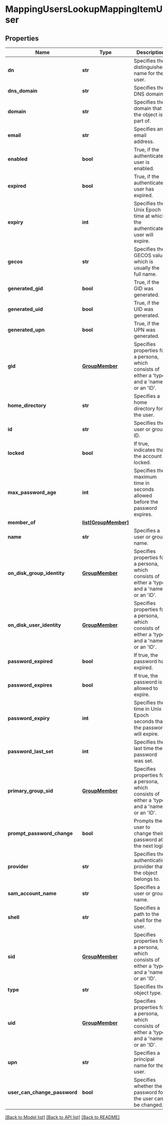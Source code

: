 # MappingUsersLookupMappingItemUser

## Properties
Name | Type | Description | Notes
------------ | ------------- | ------------- | -------------
**dn** | **str** | Specifies the distinguished name for the user. | [optional] 
**dns_domain** | **str** | Specifies the DNS domain. | [optional] 
**domain** | **str** | Specifies the domain that the object is part of. | [optional] 
**email** | **str** | Specifies an email address. | [optional] 
**enabled** | **bool** | True, if the authenticated user is enabled. | 
**expired** | **bool** | True, if the authenticated user has expired. | 
**expiry** | **int** | Specifies the Unix Epoch time at which the authenticated user will expire. | [optional] 
**gecos** | **str** | Specifies the GECOS value, which is usually the full name. | [optional] 
**generated_gid** | **bool** | True, if the GID was generated. | [optional] 
**generated_uid** | **bool** | True, if the UID was generated. | [optional] 
**generated_upn** | **bool** | True, if the UPN was generated. | [optional] 
**gid** | [**GroupMember**](GroupMember.md) | Specifies properties for a persona, which consists of either a &#39;type&#39; and a &#39;name&#39; or an &#39;ID&#39;. | [optional] 
**home_directory** | **str** | Specifies a home directory for the user. | [optional] 
**id** | **str** | Specifies the user or group ID. | 
**locked** | **bool** | If true, indicates that the account is locked. | 
**max_password_age** | **int** | Specifies the maximum time in seconds allowed before the password expires. | [optional] 
**member_of** | [**list[GroupMember]**](GroupMember.md) |  | [optional] 
**name** | **str** | Specifies a user or group name. | 
**on_disk_group_identity** | [**GroupMember**](GroupMember.md) | Specifies properties for a persona, which consists of either a &#39;type&#39; and a &#39;name&#39; or an &#39;ID&#39;. | [optional] 
**on_disk_user_identity** | [**GroupMember**](GroupMember.md) | Specifies properties for a persona, which consists of either a &#39;type&#39; and a &#39;name&#39; or an &#39;ID&#39;. | [optional] 
**password_expired** | **bool** | If true, the password has expired. | 
**password_expires** | **bool** | If true, the password is allowed to expire. | 
**password_expiry** | **int** | Specifies the time in Unix Epoch seconds that the password will expire. | [optional] 
**password_last_set** | **int** | Specifies the last time the password was set. | [optional] 
**primary_group_sid** | [**GroupMember**](GroupMember.md) | Specifies properties for a persona, which consists of either a &#39;type&#39; and a &#39;name&#39; or an &#39;ID&#39;. | [optional] 
**prompt_password_change** | **bool** | Prompts the user to change their password at the next login. | 
**provider** | **str** | Specifies the authentication provider that the object belongs to. | [optional] 
**sam_account_name** | **str** | Specifies a user or group name. | [optional] 
**shell** | **str** | Specifies a path to the shell for the user. | [optional] 
**sid** | [**GroupMember**](GroupMember.md) | Specifies properties for a persona, which consists of either a &#39;type&#39; and a &#39;name&#39; or an &#39;ID&#39;. | [optional] 
**type** | **str** | Specifies the object type. | 
**uid** | [**GroupMember**](GroupMember.md) | Specifies properties for a persona, which consists of either a &#39;type&#39; and a &#39;name&#39; or an &#39;ID&#39;. | [optional] 
**upn** | **str** | Specifies a principal name for the user. | [optional] 
**user_can_change_password** | **bool** | Specifies whether the password for the user can be changed. | 

[[Back to Model list]](../README.md#documentation-for-models) [[Back to API list]](../README.md#documentation-for-api-endpoints) [[Back to README]](../README.md)


